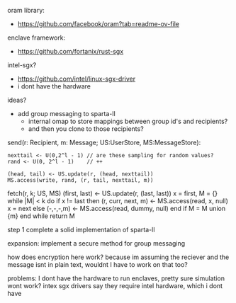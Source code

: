 oram library:
- https://github.com/facebook/oram?tab=readme-ov-file

enclave framework:
- https://github.com/fortanix/rust-sgx

intel-sgx?
- https://github.com/intel/linux-sgx-driver
- i dont have the hardware

ideas?
- add group messaging to sparta-ll
	- internal omap to store mappings between group id's and recipients?
	- and then you clone to those recipients?

send(r: Recipient, m: Message; US:UserStore, MS:MessageStore):

	nexttail <- U(0,2^l - 1) // are these sampling for random values?
	rand <- U(0, 2^l - 1)    // ++

	(head, tail) <- US.update(r, (head, nexttail)) 
	MS.access(write, rand, (r, tail, nexttail, m))

fetch(r, k; US, MS)
	(first, last) <- US.update(r, (last, last))
	x = first, M = {}
	while |M| < k do 
		if x != last then 
			(r, curr, next, m) <- MS.access(read, x, null)
			x = next
		else 
			(-,-,-,m) <- MS.access(read, dummy, null)
		end if 
		M = M union {m}
	end while
	return M

step 1
complete a solid implementation of sparta-ll

expansion:
implement a secure method for group messaging

how does encryption here work?
because im assuming the reciever and the message isnt in plain text, wouldnt I have
to work on that too?

problems: 
	I dont have the hardware to run enclaves, pretty sure simulation wont work?
	intex sgx drivers say they require intel hardware, which i dont have
